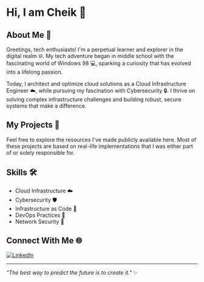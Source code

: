 # Hi, I am Cheik 👋

## About Me 🚀
Greetings, tech enthusiasts! I'm a perpetual learner and explorer in the digital realm 🌐. My tech adventure began in middle school with the fascinating world of Windows 98 💻, sparking a curiosity that has evolved into a lifelong passion.

Today, I architect and optimize cloud solutions as a Cloud Infrastructure Engineer ☁️, while pursuing my fascination with Cybersecurity 🔒. I thrive on solving complex infrastructure challenges and building robust, secure systems that make a difference.

## My Projects 📂
Feel free to explore the resources I've made publicly available here. Most of these projects are based on real-life implementations that I was either part of or solely responsible for.

## Skills 🛠️
- Cloud Infrastructure ☁️
- Cybersecurity 🛡️
- Infrastructure as Code 📝
- DevOps Practices 🔄
- Network Security 🔐

## Connect With Me 🌐
[![LinkedIn](https://img.shields.io/badge/LinkedIn-0077B5?style=for-the-badge&logo=linkedin&logoColor=white)](https://www.linkedin.com/in/chei-ben/)


---
*"The best way to predict the future is to create it."* ✨
